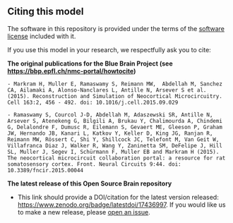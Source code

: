 ## Citing this model

The software in this repository is provided under the terms of the [software license](LICENSE) included with it. 

If you use this model in your research, we respectfully ask you to cite:

**The original publications for the Blue Brain Project (see https://bbp.epfl.ch/nmc-portal/howtocite)**

    - Markram H, Muller E, Ramaswamy S, Reimann MW,  Abdellah M, Sanchez CA, Ailamaki A, Alonso-Nanclares L, Antille N, Arsever S et al. (2015). Reconstruction and Simulation of Neocortical Microcircuitry. Cell 163:2, 456 - 492. doi: 10.1016/j.cell.2015.09.029

    - Ramaswamy S, Courcol J-D, Abdellah M, Adaszewski SR, Antille N, Arsever S, Atenekeng G, Bilgili A, Brukau Y, Chalimourda A, Chindemi G, Delalondre F, Dumusc R, Eilemann S, Gevaert ME, Gleeson P, Graham JW, Hernando JB, Kanari L, Katkov Y, Keller D, King JG, Ranjan R, Reimann MW, Rössert C, Shi Y, Shillcock JC, Telefont M, Van Geit W, Villafranca Diaz J, Walker R, Wang Y, Zaninetta SM, DeFelipe J, Hill SL, Muller J, Segev I, Schürmann F, Muller EB and Markram H (2015). The neocortical microcircuit collaboration portal: a resource for rat somatosensory cortex. Front. Neural Circuits 9:44. doi: 10.3389/fncir.2015.00044 

**The latest release of this Open Source Brain repository**

   - This link should provide a DOI/citation for the latest version released: https://www.zenodo.org/badge/latestdoi/17436997. If you would like us to make a new release, please [open an issue](../../issues). 
